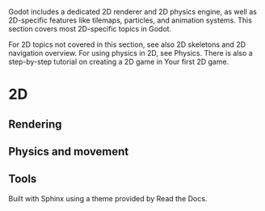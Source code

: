 Godot includes a dedicated 2D renderer and 2D physics engine, as well as
2D-specific features like tilemaps, particles, and animation systems. This
section covers most 2D-specific topics in Godot.

For 2D topics not covered in this section, see also 2D skeletons and 2D
navigation overview. For using physics in 2D, see Physics. There is also a
step-by-step tutorial on creating a 2D game in Your first 2D game.

# 2D

## Rendering

## Physics and movement

## Tools

Built with Sphinx using a theme provided by Read the Docs.

